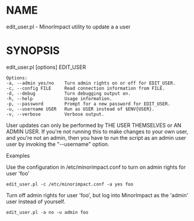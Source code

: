 # NAME

edit\_user.pl - MinorImpact utility to update a a user

# SYNOPSIS

edit\_user.pl \[options\] EDIT\_USER

    Options:
    -a, --admin yes/no    Turn admin rights on or off for EDIT_USER.
    -c, --config FILE     Read connection information from FILE.
    -d, --debug           Turn debugging output on.
    -h, --help            Usage information.
    -p, --password        Prompt for a new password for EDIT_USER.
    -u, --username USER   Run as USER instead of $ENV{USER}.
    -v, --verbose         Verbose output.

User updates can only be performed by THE USER THEMSELVES or AN ADMIN USER.  If 
you're not running this to make changes to your own user, and you're not
an admin, then you have to run the script as an admin user user by invoking
the "--username" option.  

Examples

Use the configuration in /etc/minorimpact.conf to turn on admin
rights for user 'foo'

    edit_user.pl -c /etc/minorimpact.conf -a yes foo

Turn off admin rights for user 'foo', but log into MinorImpact
as the 'admin' user instead of yourself.

    edit_user.pl -a no -u admin foo
